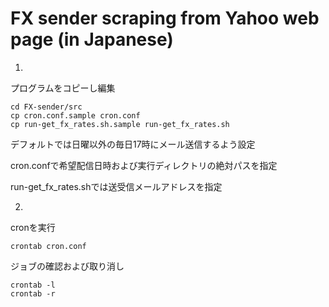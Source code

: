 # FX sender scraping from Yahoo web page (in Japanese)
1.
プログラムをコピーし編集
```
cd FX-sender/src
cp cron.conf.sample cron.conf
cp run-get_fx_rates.sh.sample run-get_fx_rates.sh
```
デフォルトでは日曜以外の毎日17時にメール送信するよう設定

cron.confで希望配信日時および実行ディレクトリの絶対パスを指定

run-get_fx_rates.shでは送受信メールアドレスを指定

2.
cronを実行
```
crontab cron.conf
```
ジョブの確認および取り消し
```
crontab -l
crontab -r
```


